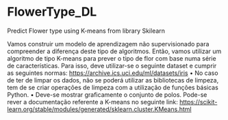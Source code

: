 # FlowerType_DL
Predict Flower type using K-means from library Skilearn

Vamos construir um modelo de aprendizagem não supervisionado para compreender a diferença deste tipo de algoritmos. Então, vamos
utilizar um algoritmo de tipo K-means para prever o tipo de flor com base numa série de características.
Para isso, deve utilizar-se o seguinte dataset e cumprir as seguintes normas:
https://archive.ics.uci.edu/ml/datasets/iris
• No caso de ter de limpar os dados, não se poderá utilizar as bibliotecas de limpeza, tem de se criar operações de limpeza
com a utilização de funções básicas Python.
• Deve-se mostrar graficamente o conjunto de polos.
Pode-se rever a documentação referente a K-means no seguinte link:
https://scikit-learn.org/stable/modules/generated/sklearn.cluster.KMeans.html
